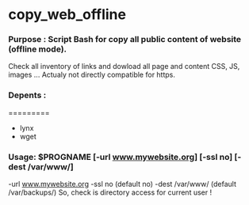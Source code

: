 # copy_web_offline

### Purpose : Script Bash for copy all public content of website (offline mode). 

Check all inventory of links and dowload all page and content CSS, JS, images ... 
Actualy not directly compatible for https. 

### Depents :
=========
- lynx
- wget

### Usage: $PROGNAME [-url www.mywebsite.org] [-ssl no] [-dest /var/www/]
-url	www.mywebsite.org
-ssl no (default no)
-dest /var/www/ (default /var/backups/)
So, check is directory access for current user !
